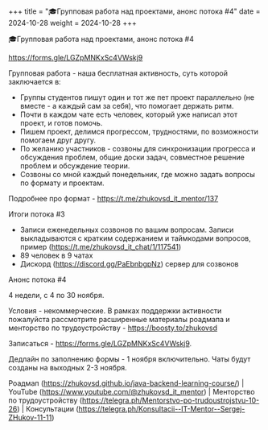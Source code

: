+++
title = "🎓Групповая работа над проектами, анонс потока #4"
date = 2024-10-28
weight = 2024-10-28
+++


🎓Групповая работа над проектами, анонс потока #4

https://forms.gle/LGZpMNKxSc4VWskj9

Групповая работа - наша бесплатная активность, суть которой заключается в:

- Группы студентов пишут один и тот же пет проект параллельно (не вместе - а каждый сам за себя), что помогает держать ритм.
- Почти в каждом чате есть человек, который уже написал этот проект, и готов помочь.
- Пишем проект, делимся прогрессом, трудностями, по возможности помогаем друг другу.
- По желанию участников - созвоны для синхронизации прогресса и обсуждения проблем, общие доски задач, совместное решение проблем и обсуждение теории.
- Созвоны со мной каждый понедельник, где можно задать вопросы по формату и проектам.

Подробнее про формат - https://t.me/zhukovsd_it_mentor/137

Итоги потока #3

- Записи еженедельных созвонов по вашим вопросам. Записи выкладываются с кратким содержанием и таймкодами вопросов, пример (https://t.me/zhukovsd_it_chat/1/117541)
- 89 человек в 9 чатах
- Дискорд (https://discord.gg/PaEbnbgpNz) сервер для созвонов

Анонс потока #4

4 недели, с 4 по 30 ноября.

Условия - некоммерческие. В рамках поддержки активности пожалуйста рассмотрите расширенные материалы роадмапа и менторство по трудоустройству - https://boosty.to/zhukovsd

Записаться - https://forms.gle/LGZpMNKxSc4VWskj9.

Дедлайн по заполнению формы - 1 ноября включительно. Чаты будут созданы на выходных 2-3 ноября.

Роадмап (https://zhukovsd.github.io/java-backend-learning-course/) | YouTube (https://www.youtube.com/@zhukovsd_it_mentor) | Менторство по трудоустройству (https://telegra.ph/Mentorstvo-po-trudoustrojstvu-10-26)  | Консультации (https://telegra.ph/Konsultacii--IT-Mentor--Sergej-ZHukov-11-11)